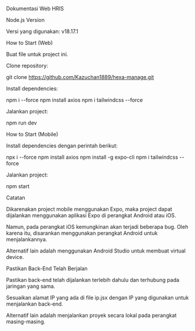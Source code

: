 Dokumentasi Web HRIS

Node.js Version

Versi yang digunakan: v18.17.1

How to Start (Web)

Buat file untuk project ini.

Clone repository:

git clone https://github.com/Kazuchan1889/hexa-manage.git

Install dependencies:

npm i --force
npm install axios
npm i tailwindcss --force

Jalankan project:

npm run dev

How to Start (Mobile)

Install dependencies dengan perintah berikut:

npx i --force
npm install axios
npm install -g expo-cli
npm i tailwindcss --force

Jalankan project:

npm start

Catatan

Dikarenakan project mobile menggunakan Expo, maka project dapat dijalankan menggunakan aplikasi Expo di perangkat Android atau iOS.

Namun, pada perangkat iOS kemungkinan akan terjadi beberapa bug. Oleh karena itu, disarankan menggunakan perangkat Android untuk menjalankannya.

Alternatif lain adalah menggunakan Android Studio untuk membuat virtual device.

Pastikan Back-End Telah Berjalan

Pastikan back-end telah dijalankan terlebih dahulu dan terhubung pada jaringan yang sama.

Sesuaikan alamat IP yang ada di file ip.jsx dengan IP yang digunakan untuk menjalankan back-end.

Alternatif lain adalah menjalankan proyek secara lokal pada perangkat masing-masing.
